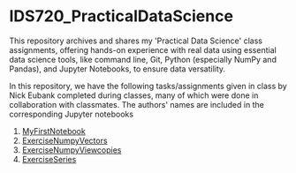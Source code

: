 # IDS720_PracticalDataScience
This repository archives and shares my 'Practical Data Science' class assignments, offering hands-on experience with real data using essential data science tools, like command line, Git, Python (especially NumPy and Pandas), and Jupyter Notebooks, to ensure data versatility.

In this repository, we have the following tasks/assignments given in class by Nick Eubank completed during classes, many of which were done in collaboration with classmates. The authors' names are included in the corresponding Jupyter notebooks

1. [MyFirstNotebook](https://github.com/BarbaraPFloresRios/IDS720_PracticalDataScience/tree/main/20230914_MyFirstNotebook)
2. [ExerciseNumpyVectors](https://github.com/BarbaraPFloresRios/IDS720_PracticalDataScience/tree/main/20230921_ExerciseNumpyVectors)
3. [ExerciseNumpyViewcopies](https://github.com/BarbaraPFloresRios/IDS720_PracticalDataScience/tree/main/20230926_ExerciseNumpyViewcopies)
4. [ExerciseSeries](https://github.com/BarbaraPFloresRios/IDS720_PracticalDataScience/tree/main/20230928_ExerciseSeries)
